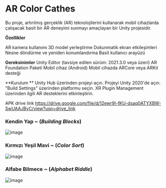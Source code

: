 # AR Color Cathes

Bu proje, artırılmış gerçeklik (AR) teknolojilerini kullanarak mobil cihazlarda çalışacak basit bir AR deneyimi sunmayı amaçlayan bir Unity projesidir.

**Özellikler**

AR kamera kullanımı
3D model yerleştirme
Dokunmatik ekran etkileşimleri
Nesne döndürme ve yeniden konumlandırma
Basit kullanıcı arayüzü

**Gereksinimler**
Unity Editor (tavsiye edilen sürüm: 2021.3.0 veya üzeri)
AR Foundation Paketi
Mobil cihaz (Android)
Mobil cihazda ARCore veya ARKit desteği

**Kurulum **
Unity Hub üzerinden projeyi açın.
Projeyi Unity 2020'de açın. 
"Build Settings" üzerinden platformu seçin.
XR Plugin Management üzerinden ilgili AR desteklerini etkinleştirin.

APK drive link  https://drive.google.com/file/d/12ewr9I-fKU-dsaq0ATYXBW-SwUAAJByC/view?usp=drive_link

### Kendin Yap ~ (_Building Blocks_)

![image](https://github.com/user-attachments/assets/648a0ba5-771b-4fe5-aba9-04daa66aa930)




### Kırmızı Yeşil Mavi  ~ (_Color Sort_)


![image](https://github.com/user-attachments/assets/2a2bf6bc-854e-4c32-ac26-1e51ec26e259)



### Alfabe Bilmece ~ (_Alphabet Riddle_)


![image](https://github.com/user-attachments/assets/bb2a60ab-76a7-464d-8c49-fde26735665c)


